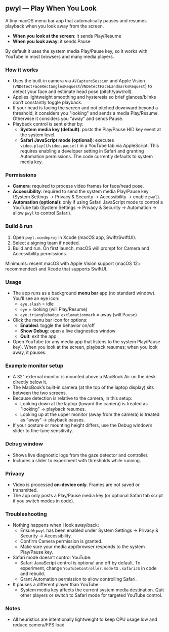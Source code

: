 ## pwyl — Play When You Look

A tiny macOS menu bar app that automatically pauses and resumes playback when you look away from the screen.

- **When you look at the screen**: it sends Play/Resume
- **When you look away**: it sends Pause

By default it uses the system media Play/Pause key, so it works with YouTube in most browsers and many media players.

### How it works
- Uses the built‑in camera via `AVCaptureSession` and Apple Vision (`VNDetectFaceRectanglesRequest`/`VNDetectFaceLandmarksRequest`) to detect your face and estimate head pose (pitch/yaw/roll).
- Applies lightweight smoothing and hysteresis so brief glances/blinks don’t constantly toggle playback.
- If your head is facing the screen and not pitched downward beyond a threshold, it considers you "looking" and sends a media Play/Resume. Otherwise it considers you "away" and sends Pause.
- Playback control is sent either by:
  - **System media key (default)**: posts the Play/Pause HID key event at the system level.
  - **Safari JavaScript mode (optional)**: executes `video.play()`/`video.pause()` in a YouTube tab via AppleScript. This requires enabling a developer setting in Safari and granting Automation permissions. The code currently defaults to system media key.

### Permissions
- **Camera**: required to process video frames for face/head pose.
- **Accessibility**: required to send the system media Play/Pause key (System Settings → Privacy & Security → Accessibility → enable `pwyl`).
- **Automation (optional)**: only if using Safari JavaScript mode to control a YouTube tab (System Settings → Privacy & Security → Automation → allow `pwyl` to control Safari).

### Build & run
1. Open `pwyl.xcodeproj` in Xcode (macOS app, Swift/SwiftUI).
2. Select a signing team if needed.
3. Build and run. On first launch, macOS will prompt for Camera and Accessibility permissions.

Minimums: recent macOS with Apple Vision support (macOS 12+ recommended) and Xcode that supports SwiftUI.

### Usage
- The app runs as a background **menu bar** app (no standard window). You’ll see an eye icon:
  - `eye.slash` = idle
  - `eye` = looking (will Play/Resume)
  - `eye.trianglebadge.exclamationmark` = away (will Pause)
- Click the menu bar icon for options:
  - **Enabled**: toggle the behavior on/off
  - **Show Debug**: open a live diagnostics window
  - **Quit**: exit the app
- Open YouTube (or any media app that listens to the system Play/Pause key). When you look at the screen, playback resumes; when you look away, it pauses.

### Example monitor setup
- A 32" external monitor is mounted above a MacBook Air on the desk directly below it.
- The MacBook’s built‑in camera (at the top of the laptop display) sits between the two screens.
- Because detection is relative to the camera, in this setup:
  - Looking down at the laptop (toward the camera) is treated as "looking" → playback resumes.
  - Looking up at the upper monitor (away from the camera) is treated as "away" → playback pauses.
- If your posture or mounting height differs, use the Debug window’s slider to fine‑tune sensitivity.

### Debug window
- Shows live diagnostic logs from the gaze detector and controller.
- Includes a slider to experiment with thresholds while running.

### Privacy
- Video is processed **on-device only**. Frames are not saved or transmitted.
- The app only posts a Play/Pause media key (or optional Safari tab script if you switch modes in code).

### Troubleshooting
- Nothing happens when I look away/back:
  - Ensure `pwyl` has been enabled under System Settings → Privacy & Security → Accessibility.
  - Confirm Camera permission is granted.
  - Make sure your media app/browser responds to the system Play/Pause key.
- Safari mode doesn’t control YouTube:
  - Safari JavaScript control is optional and off by default. To experiment, change `YouTubeController.mode` to `.safariJS` in code and rebuild.
  - Grant Automation permission to allow controlling Safari.
- It pauses a different player than YouTube:
  - System media key affects the current system media destination. Quit other players or switch to Safari mode for targeted YouTube control.

### Notes
- All heuristics are intentionally lightweight to keep CPU usage low and reduce camera/FPS load. 
